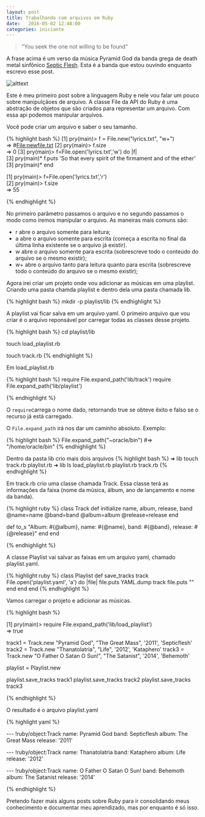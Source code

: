 ```yaml
---
layout: post
title: Trabalhando com arquivos em Ruby
date:   2016-05-02 12:48:00
categories: iniciante
---
```


> "You seek the one not willing to be found"

A frase acima é um verso da música Pyramid God da banda grega de death metal sinfônico  [Septic Flesh](http://www.septicflesh.com/). Esta é a banda que estou ouvindo enquanto escrevo esse post.

![alttext](https://upload.wikimedia.org/wikipedia/en/f/fa/Septicflesh-the-great-mass-artwork.jpg)

Este é meu primeiro post sobre a linguagem Ruby e nele vou falar um pouco sobre manipulçãoes de arquivo. 
A classe File da API do Ruby é uma abstração de objetos que são criados para representar um arquivo. Com essa api podemos manipular arquivos.

Você pode criar um arquivo e saber o seu tamanho.


{% highlight bash %}
[1] pry(main)> f = File.new("lyrics.txt",  "w+")                                                                                                                         
=> #<File:newfile.txt>
[2] pry(main)> f.size                                                                                                                                                     
=> 0
[3] pry(main)> f=File.open('lyrics.txt','w') do |f|                            
[3] pry(main)*   f.puts 'So that every spirit of the firmament and of the ether'
[3] pry(main)* end   

[1] pry(main)> f=File.open('lyrics.txt','r')                                                                                                                     
[2] pry(main)> f.size                                                           
=> 55



{% endhighlight %}

No primeiro parâmetro passamos o arquivo e no segundo passamos 
o  modo como iremos manipular o arquivo. As maneiras mais comuns são:

 -  r abre o arquivo somente para leitura;
 -  a abre o arquivo somente para escrita (começa a escrita no final
da última linha existente se o arquivo já existir).
 -  w abre o arquivo somente para escrita (sobrescreve todo o conteúdo do arquivo se o mesmo existir);
 - w+ abre o arquivo tanto para leitura quanto para escrita (sobrescreve todo o conteúdo do arquivo se o mesmo existir);


Agora irei criar um projeto onde vou adicionar as músicas em uma playlist.
Criando uma pasta chamda playlist e dentro dela uma pasta chamada lib.

{% highlight bash %}
mkdir -p playlist/lib 
{% endhighlight %}


A playlist vai ficar salva em um arquivo yaml.
O primeiro arquivo que vou criar é o arquivo reponsável por carregar todas as classes desse projeto.

{% highlight bash %}
cd playlist/lib 

touch load_playlist.rb
	
touch track.rb
{% endhighlight %}

Em  load_playlist.rb

{% highlight bash %}
require File.expand_path('lib/track')
require File.expand_path('lib/playlist')

{% endhighlight %}

O `require`carrega o nome dado, retornando true se obteve êxito e falso se o recurso já está carregado.

O `File.expand_path` irá nos dar um caminho absoluto. Exemplo:

{% highlight bash %}
File.expand_path("~oracle/bin")           #=> "/home/oracle/bin"
{% endhighlight %}

Dentro da pasta lib crio mais dois arquivos
{% highlight bash %}
➜  lib touch track.rb playlist.rb
➜  lib ls
load_playlist.rb  playlist.rb  track.rb
{% endhighlight %}

Em track.rb crio uma classe chamada Track. Essa classe terá as informações da faixa (nome da música, álbum, ano de lançamento e nome da banda).

{% highlight ruby %}
class Track
  def initialize name, album, release, band
    @name=name
    @band=band
    @album=album
    @release=release
  end
  
  def to_s
    "Album: #{@album}, name: #{@name}, band: #{@band}, release:  #{@release}"
  end
end

{% endhighlight %}

A classe Playlist vai salvar as faixas em um arquivo yaml, chamado playlist.yaml.

{% highlight ruby %}
class Playlist
  def save_tracks track
    File.open('playlist.yaml', 'a') do |file|
      file.puts YAML.dump track
      file.puts ""
    end	
  end
end
{% endhighlight %}


Vamos carregar o projeto e adicionar as músicas.

{% highlight bash %}

[1] pry(main)> require File.expand_path('lib/load_playlist')                                                                                                   
=> true

track1 = Track.new "Pyramid God", "The Great Mass", '2011', 'Septicflesh'
track2 = Track.new "Thanatolatria", "Life", '2012', 'Kataphero'
track3 = Track.new "O Father O Satan O Sun!", "The Satanist", '2014', 'Behemoth'

playlist = Playlist.new

playlist.save_tracks track1
playlist.save_tracks track2
playlist.save_tracks track3




{% endhighlight %}

O resultado é o arquivo playlist.yaml

{% highlight yaml %}

--- !ruby/object:Track
name: Pyramid God
band: Septicflesh
album: The Great Mass
release: '2011'

--- !ruby/object:Track
name: Thanatolatria
band: Kataphero
album: Life
release: '2012'


--- !ruby/object:Track
name: O Father O Satan O Sun!
band: Behemoth
album: The Satanist
release: '2014'


{% endhighlight %}

Pretendo fazer mais alguns posts sobre Ruby para ir consolidando meus conhecimento e documentar meu aprendizado, mas por enquanto é só isso.